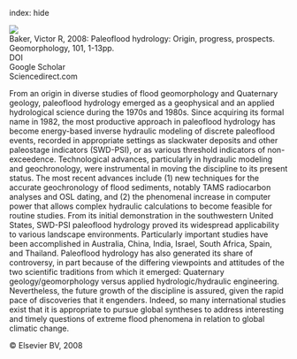 index: hide

<div class="Citation">
    <div class="Citation-thumb CitationThumb-linked"  data-href="https://doi.org/10.1016/j.geomorph.2008.05.016">
      <img src="https://static.claimspace.cloud/climate-study-static/refs/thumbs/5/Baker_2008-thumb.png" />
    </div>

  <div class="Citation-body">
    <div class="Citation-text">Baker, Victor R, 2008: Paleoflood hydrology: Origin, progress, prospects. <span class="Article-journal">Geomorphology, </span><span class="Article-volume">101, </span>1-13pp.</div>
    <div class="Citation-links">
      <div class="CitationLink" data-href="https://doi.org/10.1016/j.geomorph.2008.05.016">
        <div class="CitationLink-icon CitationLink-Doi"></div>
        <div class="CitationLink-text">DOI</div>
      </div>
      <div class="CitationLink" data-href="https://scholar.google.com/scholar?q=10.1016/j.geomorph.2008.05.016">
        <div class="CitationLink-icon CitationLink-Scholar"></div>
        <div class="CitationLink-text">Google Scholar</div>
      </div>
      <div class="CitationLink" data-href="http://www.sciencedirect.com/science/article/pii/S0169555X08002158">
        <div class="CitationLink-icon CitationLink-Publisher"></div>
        <div class="CitationLink-text">Sciencedirect.com</div>
      </div>
    </div>
  </div>
</div>

From an origin in diverse studies of flood geomorphology and Quaternary geology, paleoflood hydrology emerged as a geophysical and an applied hydrological science during the 1970s and 1980s. Since acquiring its formal name in 1982, the most productive approach in paleoflood hydrology has become energy-based inverse hydraulic modeling of discrete paleoflood events, recorded in appropriate settings as slackwater deposits and other paleostage indicators (SWD-PSI), or as various threshold indicators of non-exceedence. Technological advances, particularly in hydraulic modeling and geochronology, were instrumental in moving the discipline to its present status. The most recent advances include (1) new techniques for the accurate geochronology of flood sediments, notably TAMS radiocarbon analyses and OSL dating, and (2) the phenomenal increase in computer power that allows complex hydraulic calculations to become feasible for routine studies. From its initial demonstration in the southwestern United States, SWD-PSI paleoflood hydrology proved its widespread applicability to various landscape environments. Particularly important studies have been accomplished in Australia, China, India, Israel, South Africa, Spain, and Thailand. Paleoflood hydrology has also generated its share of controversy, in part because of the differing viewpoints and attitudes of the two scientific traditions from which it emerged: Quaternary geology/geomorphology versus applied hydrologic/hydraulic engineering. Nevertheless, the future growth of the discipline is assured, given the rapid pace of discoveries that it engenders. Indeed, so many international studies exist that it is appropriate to pursue global syntheses to address interesting and timely questions of extreme flood phenomena in relation to global climatic change.

<div class="Citation-copy">
&copy; Elsevier BV, 2008
</div>